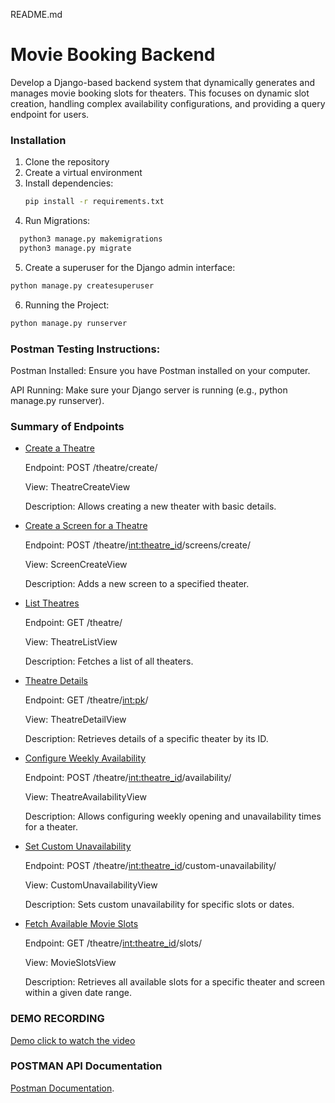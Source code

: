  README.md
# Movie Booking Backend

Develop a Django-based backend system that dynamically generates and manages movie booking slots for theaters. This focuses on dynamic slot creation, handling complex availability configurations, and providing a query endpoint for users.


### Installation
1. Clone the repository
2. Create a virtual environment
3. Install dependencies:
   ```bash
   pip install -r requirements.txt 
4. Run Migrations:
 ```bash
   python3 manage.py makemigrations
   python3 manage.py migrate
```
5. Create a superuser for the Django admin interface:
```bash
python manage.py createsuperuser
```

6. Running the Project:
```bash
python manage.py runserver
```


### Postman Testing Instructions:

Postman Installed: Ensure you have Postman installed on your computer.

API Running: Make sure your Django server is running (e.g., python manage.py runserver).

### Summary of Endpoints

- <ins>Create a Theatre</ins>

   Endpoint: POST /theatre/create/
   
   View: TheatreCreateView
   
   Description: Allows creating a new theater with basic details.
   

- <ins>Create a Screen for a Theatre</ins>
  
   Endpoint: POST /theatre/<int:theatre_id>/screens/create/
   
   View: ScreenCreateView
   
   Description: Adds a new screen to a specified theater.


- <ins>List Theatres</ins>

   Endpoint: GET /theatre/
   
   View: TheatreListView
   
   Description: Fetches a list of all theaters. 
   

- <ins>Theatre Details</ins>
    
   Endpoint: GET /theatre/<int:pk>/
   
   View: TheatreDetailView
   
   Description: Retrieves details of a specific theater by its ID.
 

- <ins>Configure Weekly Availability</ins>
    
   Endpoint: POST /theatre/<int:theatre_id>/availability/
   
   View: TheatreAvailabilityView
   
   Description: Allows configuring weekly opening and unavailability times for a theater.
 

- <ins>Set Custom Unavailability</ins>

   Endpoint: POST /theatre/<int:theatre_id>/custom-unavailability/
   
   View: CustomUnavailabilityView
   
   Description: Sets custom unavailability for specific slots or dates.
   

- <ins>Fetch Available Movie Slots</ins>
  
     Endpoint: GET /theatre/<int:theatre_id>/slots/
     
     View: MovieSlotsView
     
     Description: Retrieves all available slots for a specific theater and screen within a given date range.
     

 ### DEMO RECORDING
 
 [Demo click to watch the video](https://drive.google.com/file/d/192bbj-toKe_W4LrNVSTe41k9WJWgJAwT/view?usp=sharing)
 
### POSTMAN API Documentation

[Postman Documentation](https://documenter.getpostman.com/view/37734920/2sAYHzG34P).
